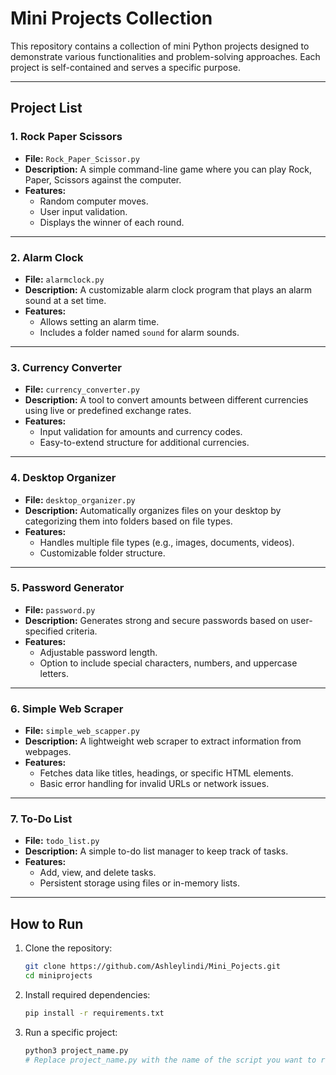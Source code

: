 # Mini Projects Collection

This repository contains a collection of mini Python projects designed to demonstrate various functionalities and problem-solving approaches. Each project is self-contained and serves a specific purpose.

---

## Project List

### 1. **Rock Paper Scissors**

- **File:** `Rock_Paper_Scissor.py`
- **Description:** A simple command-line game where you can play Rock, Paper, Scissors against the computer.
- **Features:**
  - Random computer moves.
  - User input validation.
  - Displays the winner of each round.

---

### 2. **Alarm Clock**

- **File:** `alarmclock.py`
- **Description:** A customizable alarm clock program that plays an alarm sound at a set time.
- **Features:**
  - Allows setting an alarm time.
  - Includes a folder named `sound` for alarm sounds.

---

### 3. **Currency Converter**

- **File:** `currency_converter.py`
- **Description:** A tool to convert amounts between different currencies using live or predefined exchange rates.
- **Features:**
  - Input validation for amounts and currency codes.
  - Easy-to-extend structure for additional currencies.

---

### 4. **Desktop Organizer**

- **File:** `desktop_organizer.py`
- **Description:** Automatically organizes files on your desktop by categorizing them into folders based on file types.
- **Features:**
  - Handles multiple file types (e.g., images, documents, videos).
  - Customizable folder structure.

---

### 5. **Password Generator**

- **File:** `password.py`
- **Description:** Generates strong and secure passwords based on user-specified criteria.
- **Features:**
  - Adjustable password length.
  - Option to include special characters, numbers, and uppercase letters.

---

### 6. **Simple Web Scraper**

- **File:** `simple_web_scapper.py`
- **Description:** A lightweight web scraper to extract information from webpages.
- **Features:**
  - Fetches data like titles, headings, or specific HTML elements.
  - Basic error handling for invalid URLs or network issues.

---

### 7. **To-Do List**

- **File:** `todo_list.py`
- **Description:** A simple to-do list manager to keep track of tasks.
- **Features:**
  - Add, view, and delete tasks.
  - Persistent storage using files or in-memory lists.

---

## How to Run

1. Clone the repository:

   ```bash
   git clone https://github.com/Ashleylindi/Mini_Pojects.git
   cd miniprojects
   ```

2. Install required dependencies:

    ```bash
    pip install -r requirements.txt
    ```

3. Run a specific project:

    ```bash
    python3 project_name.py
    # Replace project_name.py with the name of the script you want to run.
    ```
